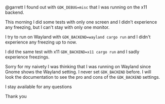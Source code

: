 @garrett I found out with ```GDK_DEBUG=misc``` that I was running on the x11 backend.

This morning I did some tests with only one screen and I didn't experience any freezing, but I can't stay with only one monitor. 

I try to run on Wayland with ```GDK_BACKEND=wayland cargo run``` and I didn't experience any freezing up to now. 


I did the same test with x11 ```GDK_BACKEND=x11 cargo run``` and I sadly experience freezings.


Sorry for my naivety I was thinking that I was running on Wayland since Gnome shows the Wayland setting. I never set ```GDK_BACKEND``` before. I will look the documentation to see the pro and cons of the ```GDK_BACKEND``` settings.


I stay available for any questions

Thank you
